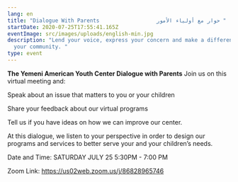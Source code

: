 ```yaml
---
lang: en
title: "Dialogue With Parents                  حوار مع أولياء الأمور "
startDate: 2020-07-25T17:55:41.165Z
eventImage: src/images/uploads/english-min.jpg
description: "Lend your voice, express your concern and make a difference in
  your community. "
type: event
---
```

**The Yemeni American Youth Center Dialogue with Parents**
Join us on this virtual meeting and:  

Speak about an issue that matters to you or your children 

Share your feedback about our virtual programs 

Tell us if you have ideas on how we can improve our center. 

At this dialogue, we  listen to your perspective in order to design our programs and services to better serve your and your children’s needs. 

Date and Time: SATURDAY JULY 25 5:30PM - 7:00 PM  

Zoom Link: https://us02web.zoom.us/j/86828965746